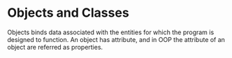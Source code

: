 # Objects and Classes

Objects binds data associated with the entities for which the program is designed to function. An object has attribute, and in OOP the attribute of an object are referred as 
properties.

